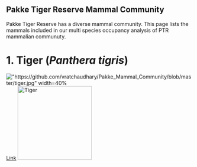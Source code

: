## Pakke Tiger Reserve Mammal Community

Pakke Tiger Reserve has a diverse mammal community. This page lists the mammals included in our multi species occupancy analysis of PTR mammalian communuty. 


# 1. Tiger (_Panthera tigris_)
!["https://github.com/vratchaudhary/Pakke_Mammal_Community/blob/master/tiger.jpg" width=40%](Tiger)
[Link](url) 
 <img src="vratchaudhary/Pakke_Mammal_Community/blob/master/tiger.jpg" alt="Tiger" width="200"/>

